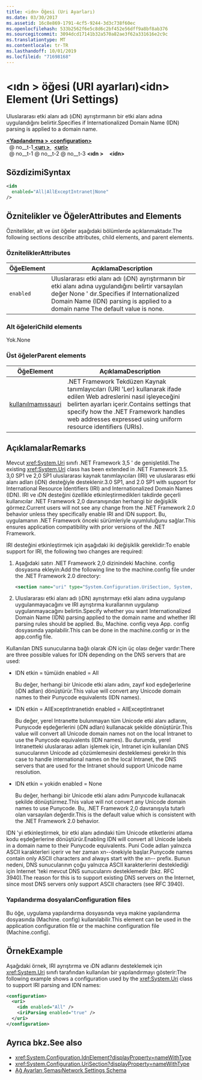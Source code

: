 ```yaml
---
title: <idn> Öğesi (Uri Ayarları)
ms.date: 03/30/2017
ms.assetid: 16c8e869-1791-4cf5-9244-3d3c738f60ec
ms.openlocfilehash: 533b2562f6e5c8d6c2bf452e56dff9a8bf8ab376
ms.sourcegitcommit: 3094dcd17141b32a570a82ae3f62a331616e2c9c
ms.translationtype: MT
ms.contentlocale: tr-TR
ms.lasthandoff: 10/01/2019
ms.locfileid: "71698168"
---
```

# <a name="idn-element-uri-settings"></a><span data-ttu-id="0f87d-102">\<ıdn > öğesi (URI ayarları)</span><span class="sxs-lookup"><span data-stu-id="0f87d-102">\<idn> Element (Uri Settings)</span></span>

<span data-ttu-id="0f87d-103">Uluslararası etki alanı adı (ıDN) ayrıştırmanın bir etki alanı adına uygulandığını belirtir.</span><span class="sxs-lookup"><span data-stu-id="0f87d-103">Specifies if Internationalized Domain Name (IDN) parsing is applied to a domain name.</span></span>
  
[<span data-ttu-id="0f87d-104"> **\<Yapılandırma >** </span><span class="sxs-lookup"><span data-stu-id="0f87d-104">**\<configuration>**</span></span>](../configuration-element.md)  
<span data-ttu-id="0f87d-105">&nbsp; @ no__t-1[ **\<urı >** ](uri-element-uri-settings.md)</span><span class="sxs-lookup"><span data-stu-id="0f87d-105">&nbsp;&nbsp;[**\<uri>**](uri-element-uri-settings.md)</span></span>  
<span data-ttu-id="0f87d-106">&nbsp; @ no__t-1 @ no__t-2 @ no__t-3 **\<ıdn >**</span><span class="sxs-lookup"><span data-stu-id="0f87d-106">&nbsp;&nbsp;&nbsp;&nbsp;**\<idn>**</span></span>  
  
## <a name="syntax"></a><span data-ttu-id="0f87d-107">Sözdizimi</span><span class="sxs-lookup"><span data-stu-id="0f87d-107">Syntax</span></span>  
  
```xml
<idn
  enabled="All|AllExceptIntranet|None"
/>  
```  
  
## <a name="attributes-and-elements"></a><span data-ttu-id="0f87d-108">Öznitelikler ve Öğeler</span><span class="sxs-lookup"><span data-stu-id="0f87d-108">Attributes and Elements</span></span>  
 <span data-ttu-id="0f87d-109">Öznitelikler, alt ve üst öğeler aşağıdaki bölümlerde açıklanmaktadır.</span><span class="sxs-lookup"><span data-stu-id="0f87d-109">The following sections describe attributes, child elements, and parent elements.</span></span>  
  
### <a name="attributes"></a><span data-ttu-id="0f87d-110">Öznitelikler</span><span class="sxs-lookup"><span data-stu-id="0f87d-110">Attributes</span></span>  

|<span data-ttu-id="0f87d-111">**Öğe**</span><span class="sxs-lookup"><span data-stu-id="0f87d-111">**Element**</span></span>|<span data-ttu-id="0f87d-112">**Açıklama**</span><span class="sxs-lookup"><span data-stu-id="0f87d-112">**Description**</span></span>|  
|-----------------|---------------------|  
|`enabled`|<span data-ttu-id="0f87d-113">Uluslararası etki alanı adı (ıDN) ayrıştırmanın bir etki alanı adına uygulandığını belirtir varsayılan değer None ' dır.</span><span class="sxs-lookup"><span data-stu-id="0f87d-113">Specifies if Internationalized Domain Name (IDN) parsing is applied to a domain name The default value is none.</span></span>|  

### <a name="child-elements"></a><span data-ttu-id="0f87d-114">Alt öğeleri</span><span class="sxs-lookup"><span data-stu-id="0f87d-114">Child elements</span></span>

<span data-ttu-id="0f87d-115">Yok.</span><span class="sxs-lookup"><span data-stu-id="0f87d-115">None</span></span>
  
### <a name="parent-elements"></a><span data-ttu-id="0f87d-116">Üst öğeler</span><span class="sxs-lookup"><span data-stu-id="0f87d-116">Parent elements</span></span>

|<span data-ttu-id="0f87d-117">**Öğe**</span><span class="sxs-lookup"><span data-stu-id="0f87d-117">**Element**</span></span>|<span data-ttu-id="0f87d-118">**Açıklama**</span><span class="sxs-lookup"><span data-stu-id="0f87d-118">**Description**</span></span>|  
|-----------------|---------------------|  
|[<span data-ttu-id="0f87d-119">kullanılmamışsa</span><span class="sxs-lookup"><span data-stu-id="0f87d-119">uri</span></span>](uri-element-uri-settings.md)|<span data-ttu-id="0f87d-120">.NET Framework Tekdüzen Kaynak tanımlayıcıları (URI 'Ler) kullanarak ifade edilen Web adreslerini nasıl işleyeceğini belirten ayarları içerir.</span><span class="sxs-lookup"><span data-stu-id="0f87d-120">Contains settings that specify how the .NET Framework handles web addresses expressed using uniform resource identifiers (URIs).</span></span>|  

## <a name="remarks"></a><span data-ttu-id="0f87d-121">Açıklamalar</span><span class="sxs-lookup"><span data-stu-id="0f87d-121">Remarks</span></span>

<span data-ttu-id="0f87d-122">Mevcut <xref:System.Uri> sınıfı .NET Framework 3,5 ' de genişletildi.</span><span class="sxs-lookup"><span data-stu-id="0f87d-122">The existing <xref:System.Uri> class has been extended in .NET Framework 3.5.</span></span> <span data-ttu-id="0f87d-123">3,0 SP1 ve 2,0 SP1 uluslararası kaynak tanımlayıcıları (IRI) ve uluslararası etki alanı adları (ıDN) desteğiyle desteklenir.</span><span class="sxs-lookup"><span data-stu-id="0f87d-123">3.0 SP1, and 2.0 SP1 with support for International Resource Identifiers (IRI) and Internationalized Domain Names (IDN).</span></span> <span data-ttu-id="0f87d-124">IRI ve ıDN desteğini özellikle etkinleştirmedikleri takdirde geçerli kullanıcılar .NET Framework 2,0 davranışından herhangi bir değişiklik görmez.</span><span class="sxs-lookup"><span data-stu-id="0f87d-124">Current users will not see any change from the .NET Framework 2.0 behavior unless they specifically enable IRI and IDN support.</span></span> <span data-ttu-id="0f87d-125">Bu, uygulamanın .NET Framework önceki sürümleriyle uyumluluğunu sağlar.</span><span class="sxs-lookup"><span data-stu-id="0f87d-125">This ensures application compatibility with prior versions of the .NET Framework.</span></span>

<span data-ttu-id="0f87d-126">IRI desteğini etkinleştirmek için aşağıdaki iki değişiklik gereklidir:</span><span class="sxs-lookup"><span data-stu-id="0f87d-126">To enable support for IRI, the following two changes are required:</span></span>

1. <span data-ttu-id="0f87d-127">Aşağıdaki satırı .NET Framework 2,0 dizinindeki Machine. config dosyasına ekleyin:</span><span class="sxs-lookup"><span data-stu-id="0f87d-127">Add the following line to the machine.config file under the .NET Framework 2.0 directory:</span></span>
  
    ```xml  
    <section name="uri" type="System.Configuration.UriSection, System, Version=2.0.0.0, Culture=neutral, PublicKeyToken=b77a5c561934e089" />  
    ```  
  
2. <span data-ttu-id="0f87d-128">Uluslararası etki alanı adı (ıDN) ayrıştırmayı etki alanı adına uygulanıp uygulanmayacağını ve IRI ayrıştırma kurallarının uygulanıp uygulanmayacağını belirtin.</span><span class="sxs-lookup"><span data-stu-id="0f87d-128">Specify whether you want Internationalized Domain Name (IDN) parsing applied to the domain name and whether IRI parsing rules should be applied.</span></span> <span data-ttu-id="0f87d-129">Bu, Machine. config veya App. config dosyasında yapılabilir.</span><span class="sxs-lookup"><span data-stu-id="0f87d-129">This can be done in the machine.config or in the app.config file.</span></span>

 <span data-ttu-id="0f87d-130">Kullanılan DNS sunucularına bağlı olarak ıDN için üç olası değer vardır:</span><span class="sxs-lookup"><span data-stu-id="0f87d-130">There are three possible values for IDN depending on the DNS servers that are used:</span></span>

- <span data-ttu-id="0f87d-131">IDN etkin = tümü</span><span class="sxs-lookup"><span data-stu-id="0f87d-131">idn enabled = All</span></span>  

     <span data-ttu-id="0f87d-132">Bu değer, herhangi bir Unicode etki alanı adını, zayıf kod eşdeğerlerine (ıDN adları) dönüştürür.</span><span class="sxs-lookup"><span data-stu-id="0f87d-132">This value will convert any Unicode domain names to their Punycode equivalents (IDN names).</span></span>

- <span data-ttu-id="0f87d-133">IDN etkin = AllExceptIntranet</span><span class="sxs-lookup"><span data-stu-id="0f87d-133">idn enabled = AllExceptIntranet</span></span>

     <span data-ttu-id="0f87d-134">Bu değer, yerel Intranette bulunmayan tüm Unicode etki alanı adlarını, Punyıcode eşdeğerlerini (ıDN adları) kullanacak şekilde dönüştürür.</span><span class="sxs-lookup"><span data-stu-id="0f87d-134">This value will convert all Unicode domain names not on the local Intranet to use the Punycode equivalents (IDN names).</span></span> <span data-ttu-id="0f87d-135">Bu durumda, yerel Intranetteki uluslararası adları işlemek için, Intranet için kullanılan DNS sunucularının Unicode ad çözümlemesini desteklemesi gerekir.</span><span class="sxs-lookup"><span data-stu-id="0f87d-135">In this case to handle international names on the local Intranet, the DNS servers that are used for the Intranet should support Unicode name resolution.</span></span>

- <span data-ttu-id="0f87d-136">IDN etkin = yok</span><span class="sxs-lookup"><span data-stu-id="0f87d-136">idn enabled = None</span></span>

     <span data-ttu-id="0f87d-137">Bu değer, herhangi bir Unicode etki alanı adını Punyıcode kullanacak şekilde dönüştürmez.</span><span class="sxs-lookup"><span data-stu-id="0f87d-137">This value will not convert any Unicode domain names to use Punycode.</span></span> <span data-ttu-id="0f87d-138">Bu, .NET Framework 2,0 davranışıyla tutarlı olan varsayılan değerdir.</span><span class="sxs-lookup"><span data-stu-id="0f87d-138">This is the default value which is consistent with the .NET Framework 2.0 behavior.</span></span>

 <span data-ttu-id="0f87d-139">IDN 'yi etkinleştirmek, bir etki alanı adındaki tüm Unicode etiketlerini atlama kodu eşdeğerlerine dönüştürür.</span><span class="sxs-lookup"><span data-stu-id="0f87d-139">Enabling IDN will convert all Unicode labels in a domain name to their Punycode equivalents.</span></span> <span data-ttu-id="0f87d-140">Puni Code adları yalnızca ASCII karakterleri içerir ve her zaman xn--önekiyle başlar.</span><span class="sxs-lookup"><span data-stu-id="0f87d-140">Punycode names contain only ASCII characters and always start with the xn-- prefix.</span></span> <span data-ttu-id="0f87d-141">Bunun nedeni, DNS sunucularının çoğu yalnızca ASCII karakterlerini desteklediği için Internet 'teki mevcut DNS sunucularını desteklemedir (bkz. RFC 3940).</span><span class="sxs-lookup"><span data-stu-id="0f87d-141">The reason for this is to support existing DNS servers on the Internet, since most DNS servers only support ASCII characters (see RFC 3940).</span></span>

### <a name="configuration-files"></a><span data-ttu-id="0f87d-142">Yapılandırma dosyaları</span><span class="sxs-lookup"><span data-stu-id="0f87d-142">Configuration files</span></span>

<span data-ttu-id="0f87d-143">Bu öğe, uygulama yapılandırma dosyasında veya makine yapılandırma dosyasında (Machine. config) kullanılabilir.</span><span class="sxs-lookup"><span data-stu-id="0f87d-143">This element can be used in the application configuration file or the machine configuration file (Machine.config).</span></span>

## <a name="example"></a><span data-ttu-id="0f87d-144">Örnek</span><span class="sxs-lookup"><span data-stu-id="0f87d-144">Example</span></span>

<span data-ttu-id="0f87d-145">Aşağıdaki örnek, IRI ayrıştırma ve ıDN adlarını desteklemek için <xref:System.Uri> sınıfı tarafından kullanılan bir yapılandırmayı gösterir:</span><span class="sxs-lookup"><span data-stu-id="0f87d-145">The following example shows a configuration used by the <xref:System.Uri> class to support IRI parsing and IDN names:</span></span>

```xml
<configuration>
  <uri>
    <idn enabled="All" />
    <iriParsing enabled="true" />
  </uri>
</configuration>
```

## <a name="see-also"></a><span data-ttu-id="0f87d-146">Ayrıca bkz.</span><span class="sxs-lookup"><span data-stu-id="0f87d-146">See also</span></span>

- <xref:System.Configuration.IdnElement?displayProperty=nameWithType>
- <xref:System.Configuration.UriSection?displayProperty=nameWithType>
- [<span data-ttu-id="0f87d-147">Ağ Ayarları Şeması</span><span class="sxs-lookup"><span data-stu-id="0f87d-147">Network Settings Schema</span></span>](index.md)
